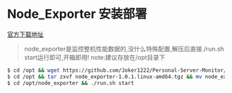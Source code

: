 # Node_Exporter 安装部署

[官方下载地址](https://prometheus.io/download/)

> node_exporter是监控整机性能数据的,没什么特殊配置,解压后直接./run.sh start运行即可,开箱即用! note:建议存放在/opt目录下

~~~bash 
$ cd /opt && wget https://github.com/Joker1222/Personal-Server-Monitor/raw/master/node_exporter/node_exporter-1.0.1.linux-amd64.tgz
$ cd /opt && tar zxvf node_exporter-1.0.1.linux-amd64.tgz && mv node_exporter-1.0.1.linux-amd64 node_exporter
$ cd /opt/node_exporter && ./run.sh start
~~~

